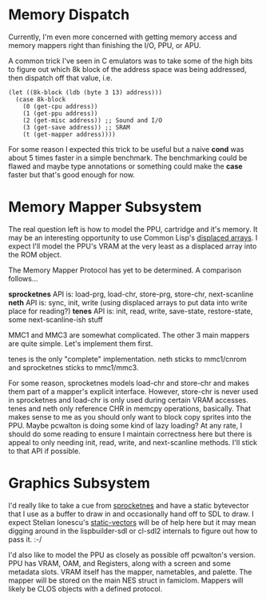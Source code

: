 # Memory Dispatch

Currently, I'm even more concerned with getting memory access and
memory mappers right than finishing the I/O, PPU, or APU.

A common trick I've seen in C emulators was to take some of the high
bits to figure out which 8k block of the address space was being
addressed, then dispatch off that value, i.e.

```
(let ((8k-block (ldb (byte 3 13) address)))
  (case 8k-block
    (0 (get-cpu address))
    (1 (get-ppu address))
    (2 (get-misc address)) ;; Sound and I/O
    (3 (get-save address)) ;; SRAM
    (t (get-mapper address))))
```

For some reason I expected this trick to be useful but a naive
**cond** was about 5 times faster in a simple benchmark. The
benchmarking could be flawed and maybe type annotations or something
could make the **case** faster but that's good enough for now.

# Memory Mapper Subsystem

The real question left is how to model the PPU, cartridge and it's
memory.  It may be an interesting opportunity to use Common Lisp's
[displaced arrays][disp_arr].  I expect I'll model the PPU's VRAM at
the very least as a displaced array into the ROM object.

The Memory Mapper Protocol has yet to be determined. A comparison
follows...

**sprocketnes** API is: load-prg, load-chr, store-prg, store-chr, next-scanline
**neth** API is: sync, init, write (using displaced arrays
                               to put data into write place for reading?)
**tenes** API is: init, read, write, save-state, restore-state,
                    some next-scanline-ish stuff

MMC1 and MMC3 are somewhat complicated. The other 3 main mappers are
quite simple.  Let's implement them first.

tenes is the only "complete" implementation. neth sticks to mmc1/cnrom
and sprocketnes sticks to mmc1/mmc3.

For some reason, sprocketnes models load-chr and store-chr and makes
them part of a mapper's explicit interface. However, store-chr is
never used in sprocketnes and load-chr is only used during certain
VRAM accesses. tenes and neth only reference CHR in memcpy operations,
basically.  That makes sense to me as you should only want to block
copy sprites into the PPU. Maybe pcwalton is doing some kind of lazy
loading? At any rate, I should do some reading to ensure I maintain
correctness here but there is appeal to only needing init, read,
write, and next-scanline methods. I'll stick to that API if possible.

# Graphics Subsystem

I'd really like to take a cue from [sprocketnes][sprocketnes] and have
a static bytevector that I use as a buffer to draw in and occasionally
hand off to SDL to draw. I expect Stelian Ionescu's
[static-vectors][stat_vec] will be of help here but it may mean
digging around in the lispbuilder-sdl or cl-sdl2 internals to figure
out how to pass it. :-/

I'd also like to model the PPU as closely as possible off pcwalton's
version.  PPU has VRAM, OAM, and Registers, along with a screen and
some metadata slots.  VRAM itself has the mapper, nametables, and
palette. The mapper will be stored on the main NES struct in
famiclom. Mappers will likely be CLOS objects with a defined protocol.

[disp_arr]: http://lisptips.com/post/31516446212/using-an-adjustable-displaced-array-as-a-cursor-on
[stat_vec]: https://github.com/sionescu/static-vectors
[sprocketnes]: https://github.com/pcwalton/sprocketnes

